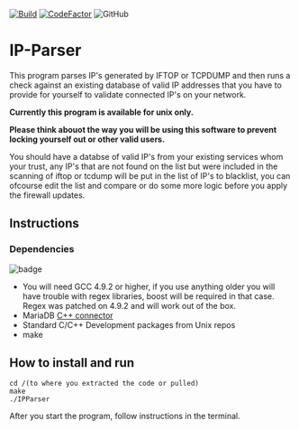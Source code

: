 [![Build](https://github.com/kristiandz/IP-Parser/actions/workflows/c-cpp.yml/badge.svg)](https://github.com/kristiandz/IP-Parser/actions)
[![CodeFactor](https://www.codefactor.io/repository/github/kristiandz/ip-parser/badge)](https://www.codefactor.io/repository/github/kristiandz/ip-parser)
![GitHub](https://img.shields.io/github/license/kristiandz/IP-Parser)

# IP-Parser 

This program parses IP's generated by IFTOP or TCPDUMP and then runs a check against an existing database of valid IP addresses that you have to provide for yourself to validate connected IP's on your network.

**Currently this program is available for unix only.**

**Please think abouot the way you will be using this software to prevent locking yourself out or other valid users.**

You should have a databse of valid IP's from your existing services whom your trust, any IP's that are not found on the list but were included in the scanning of iftop or tcdump will be put in the list of IP's to blacklist, you can ofcourse edit the list and compare or do some more logic before you apply the firewall updates.

## Instructions

### Dependencies
![badge](https://user-images.githubusercontent.com/36107078/151216485-0a3499a5-2cbe-4788-9482-8b25a0dddc39.svg)

- You will need GCC 4.9.2 or higher, if you use anything older you will have trouble with regex libraries, boost will be required in that case. Regex was patched on 4.9.2 and will work out of the box.
- MariaDB [C++ connector](https://mariadb.com/docs/clients/mariadb-connectors/connector-cpp/)
- Standard C/C++ Development packages from Unix repos
- make

## How to install and run

```
cd /(to where you extracted the code or pulled)
make
./IPParser
```
After you start the program, follow instructions in the terminal.
